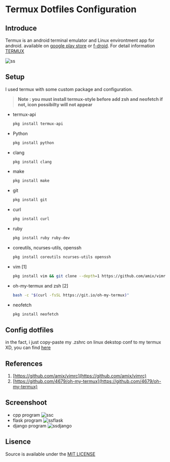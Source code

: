 # Termux Dotfiles Configuration

## Introduce
Termux is an android terminal emulator and
Linux environtment app for android.
available on [google play store](https://play.google.com/store/apps/details?id=com.termux) or [f-droid](https://f-droid.org/repository/browse/?fdid=com.termux).
For detail information [TERMUX](https://github.com/termux/termux-app)

![ss](/screenshoot/photo.jpg)
## Setup 
I used termux with some custom package and configuration.


> **__Note : you must install termux-style before add zsh and neofetch if not, icon possibilty will not appear__**

* termux-api
    ```bash
    pkg install termux-api
    ```

* Python
    ```bash
    pkg install python
    ```

* clang
    ```bash
    pkg install clang
    ```

* make
    ```bash
    pkg install make
    ```
* git
    ```bash
    pkg install git
    ```
 * curl
    ```bash
    pkg install curl
    ```

* ruby
    ```bash
    pkg install ruby ruby-dev
    ```

* coreutils, ncurses-utils, openssh    
    ```bash
    pkg install coreutils ncurses-utils openssh
    ```

* vim [1]
    ```bash
    pkg install vim && git clone --depth=1 https://github.com/amix/vimrc.git ~/.vim_runtime && sh ~/.vim_runtime/install_awesome_vimrc.sh 
    ```

* oh-my-termux and zsh [2]
    ```bash
    bash -c "$(curl -fsSL https://git.io/oh-my-termux)" 
    ```
* neofetch
    ```bash
    pkg install neofetch
    ```

## Config dotfiles
in the fact, i just copy-paste my .zshrc on linux dekstop conf to my termux XD, you can find [here](https://github.com/ypraw/myDotfiles//tree/master/zsh)

##  References
1. [https://github.com/amix/vimrc](https://github.com/amix/vimrc)
2. [https://github.com/4679/oh-my-termux](https://github.com/4679/oh-my-termux)

## Screenshoot

* cpp program
    ![ssc](/screenshoot/c.png)
* flask program
    ![ssflask](/screenshoot/flask.png)
* django program
    ![ssdjango](/screenshoot/django.png)

## Lisence
Source is available under the [MIT LICENSE](LICENSE.md)

